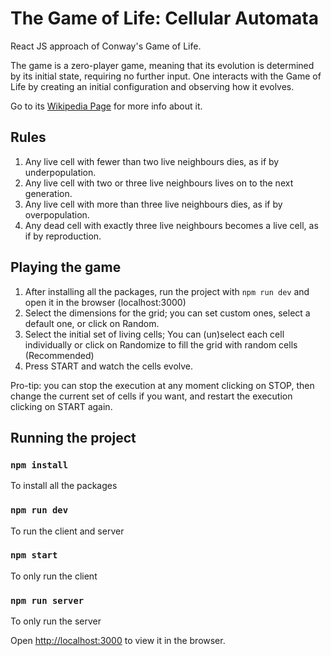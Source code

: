 # The Game of Life: Cellular Automata
React JS approach of Conway's Game of Life.

The game is a zero-player game, meaning that its evolution is determined by its initial state, requiring no further input. One interacts with the Game of Life by creating an initial configuration and observing how it evolves.

Go to its [Wikipedia Page](https://en.wikipedia.org/wiki/Conway%27s_Game_of_Life) for more info about it.

## Rules

1. Any live cell with fewer than two live neighbours dies, as if by underpopulation.
2. Any live cell with two or three live neighbours lives on to the next generation.
3. Any live cell with more than three live neighbours dies, as if by overpopulation.
4. Any dead cell with exactly three live neighbours becomes a live cell, as if by reproduction.

## Playing the game

1. After installing all the packages, run the project with `npm run dev` and open it in the browser (localhost:3000)
2. Select the dimensions for the grid; you can set custom ones, select a default one, or click on Random.
3. Select the initial set of living cells; You can (un)select each cell individually or click on Randomize to fill the grid with random cells (Recommended)
4. Press START and watch the cells evolve.

Pro-tip: you can stop the execution at any moment clicking on STOP, then change the current set of cells if you want, and restart the execution clicking on START again.

## Running the project

### `npm install`

To install all the packages

### `npm run dev`

To run the client and server

### `npm start`

To only run the client

### `npm run server`

To only run the server

Open [http://localhost:3000](http://localhost:3000) to view it in the browser.
